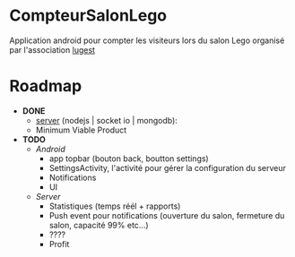 # CompteurSalonLego

Application android pour compter les visiteurs lors du salon Lego organisé par l'association [lugest]


# Roadmap
- __DONE__
    - [server] (nodejs | socket io | mongodb): 
    - Minimum Viable Product
- __TODO__
    - _Android_  
        - app topbar (bouton back, boutton settings)
        - SettingsActivity, l'activité pour gérer la configuration du serveur
        - Notifications
        - UI
    - _Server_
        - Statistiques (temps réél + rapports)
        - Push event pour notifications (ouverture du salon, fermeture du salon, capacité 99% etc...)
        - ????
        - Profit


[lugest]: (http://www.lugest.com/)
[server]: (https://git.devloop.fr/Jerome/ServerSalonLego)